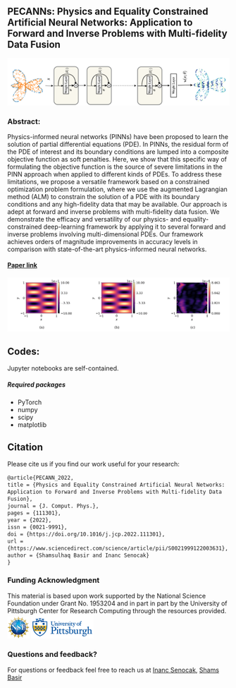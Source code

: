 
## PECANNs: Physics and Equality Constrained Artificial Neural Networks: Application to Forward and Inverse Problems with Multi-fidelity Data Fusion
![plot](./images/Network.png)
### Abstract:
Physics-informed neural networks (PINNs) have been proposed to learn the solution of partial differential equations (PDE). In PINNs, the residual form of the PDE of interest and its boundary conditions are lumped into a composite objective function as soft penalties. Here, we show that this specific way of formulating the objective function is the source of severe limitations in the PINN approach when applied to different kinds of PDEs. To address these limitations, we propose a versatile framework based on a constrained optimization problem formulation, where we use the augmented Lagrangian method (ALM) to constrain the solution of a PDE with its boundary conditions and any high-fidelity data that may be available. Our approach is adept at forward and inverse problems with multi-fidelity data fusion. We demonstrate the efficacy and versatility of our physics- and equality-constrained deep-learning framework by applying it to several forward and inverse problems involving multi-dimensional PDEs. Our framework achieves orders of magnitude improvements in accuracy levels in comparison with state-of-the-art physics-informed neural networks.
#### [Paper link](https://doi.org/10.1016/j.jcp.2022.111301)

![plot](./images/PECANN_Animated.gif)


## Codes:
Jupyter notebooks are self-contained. 

##### Required packages
* PyTorch
* numpy 
* scipy 
* matplotlib


## Citation
Please cite us if you find our work useful for your research:
```
@article{PECANN_2022,
title = {Physics and Equality Constrained Artificial Neural Networks: Application to Forward and Inverse Problems with Multi-fidelity Data Fusion},
journal = {J. Comput. Phys.},
pages = {111301},
year = {2022},
issn = {0021-9991},
doi = {https://doi.org/10.1016/j.jcp.2022.111301},
url = {https://www.sciencedirect.com/science/article/pii/S0021999122003631},
author = {Shamsulhaq Basir and Inanc Senocak}
}
```
### Funding Acknowledgment
This material is based upon work supported by the National Science Foundation under Grant No. 1953204 and in part in part by the University of Pittsburgh Center for Research Computing through the resources provided.\
<img src="./images/NSF_Logo.png" width=10% height=10%>    <img src="./images/pitt_logo.png" width=28% height=28% margin-left=100%>

### Questions and feedback?
For questions or feedback feel free to reach us at [Inanc Senocak](mailto:senocak@pitt.edu), [Shams Basir](shamsbasir@gmail.com)
